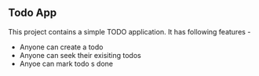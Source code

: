 ## Todo App

This project contains a simple TODO application.
It has following features -

- Anyone can create a todo
- Anyone can seek their exisiting todos
- Anyoe can mark todo s done
